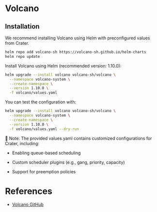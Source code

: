 # Volcano

## Installation

We recommend installing Volcano using Helm with preconfigured values from Crater.

```bash
helm repo add volcano-sh https://volcano-sh.github.io/helm-charts
helm repo update
```

Install Volcano using Helm (recommended version: 1.10.0):

```bash
helm upgrade --install volcano volcano-sh/volcano \
  --namespace volcano-system \
  --create-namespace \
  --version 1.10.0 \
  -f volcano/values.yaml
```

You can test the configuration with:
```bash
helm upgrade --install volcano volcano-sh/volcano \
  --namespace volcano-system \
  --create-namespace \
  --version 1.10.0 \
  -f volcano/values.yaml --dry-run
```

📌 Note: The provided values.yaml contains customized configurations for Crater, including:

* Enabling queue-based scheduling

* Custom scheduler plugins (e.g., gang, priority, capacity)

* Support for preemption policies

# References
* [Volcano GitHub](https://github.com/volcano-sh/volcano)